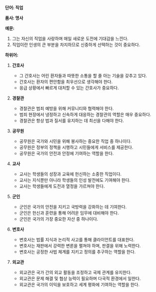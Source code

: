 **단어: 직업**

**품사: 명사**

**예문:**
1. 그는 자신의 직업을 사랑하며 매일 새로운 도전에 기대감을 느낀다.
2. 직업이란 인생의 큰 부분을 차지하므로 신중하게 선택하는 것이 중요하다.

**하위어:**
1. **간호사**
   - 그 간호사는 어린 환자들과 따뜻한 소통을 할 줄 아는 기술을 갖추고 있다.
   - 간호사는 환자의 편안함을 최우선으로 생각해야 한다.
   - 응급 상황에서 빠르게 대처할 수 있는 간호사가 중요하다.

2. **경찰관**
   - 경찰관은 범죄 예방을 위해 커뮤니티와 협력해야 한다.
   - 범죄 현장에서 냉정하고 신속하게 대응하는 경찰관의 역할은 매우 중요하다.
   - 경찰관은 항상 법과 질서를 유지하는 데 최선을 다해야 한다.

3. **공무원**
   - 공무원은 국가와 시민을 위해 봉사하는 중요한 직업 중 하나이다.
   - 공무원은 정부의 정책을 시행하고 시민들에게 서비스를 제공한다.
   - 공무원은 국가의 안전과 안정에 기여하는 역할을 한다.

4. **교사**
   - 교사는 학생들의 성장과 교육에 헌신하는 소중한 직업이다.
   - 교사는 지식뿐만 아니라 학생들의 인성 발전에도 기여해야 한다.
   - 교사는 학생들에게 도전과 열정을 가르쳐야 한다.

5. **군인**
   - 군인은 국가의 안전을 지키고 국방력을 강화하는 데 기여한다.
   - 군인은 헌신과 훈련을 통해 어려운 임무에 대비해야 한다.
   - 군인은 국가의 가장 중요한 자산 중 하나이다.

6. **변호사**
   - 변호사는 법률 지식과 논리적 사고를 통해 클라이언트를 대표한다.
   - 변호사는 재판에서 강력한 변론을 펼쳐야 하며, 판결을 위해 노력한다.
   - 변호사는 공정한 사법 체계를 지키고 정의를 추구하는 역할을 한다.

7. **외교관**
   - 외교관은 국가 간의 외교 활동을 조정하고 국제 관계를 유지한다.
   - 외교관은 문제 해결 및 협상 능력이 필요하며 다국적 환경에서 일한다.
   - 외교관은 국가의 이익을 보호하고 세계 평화에 기여하는 역할을 한다.